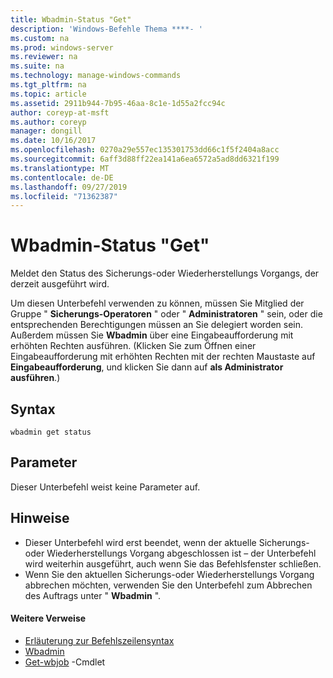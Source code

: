 ```yaml
---
title: Wbadmin-Status "Get"
description: 'Windows-Befehle Thema ****- '
ms.custom: na
ms.prod: windows-server
ms.reviewer: na
ms.suite: na
ms.technology: manage-windows-commands
ms.tgt_pltfrm: na
ms.topic: article
ms.assetid: 2911b944-7b95-46aa-8c1e-1d55a2fcc94c
author: coreyp-at-msft
ms.author: coreyp
manager: dongill
ms.date: 10/16/2017
ms.openlocfilehash: 0270a29e557ec135301753dd66c1f5f2404a8acc
ms.sourcegitcommit: 6aff3d88ff22ea141a6ea6572a5ad8dd6321f199
ms.translationtype: MT
ms.contentlocale: de-DE
ms.lasthandoff: 09/27/2019
ms.locfileid: "71362387"
---
```

# <a name="wbadmin-get-status"></a>Wbadmin-Status "Get"



Meldet den Status des Sicherungs-oder Wiederherstellungs Vorgangs, der derzeit ausgeführt wird.

Um diesen Unterbefehl verwenden zu können, müssen Sie Mitglied der Gruppe " **Sicherungs-Operatoren** " oder " **Administratoren** " sein, oder die entsprechenden Berechtigungen müssen an Sie delegiert worden sein. Außerdem müssen Sie **Wbadmin** über eine Eingabeaufforderung mit erhöhten Rechten ausführen. (Klicken Sie zum Öffnen einer Eingabeaufforderung mit erhöhten Rechten mit der rechten Maustaste auf **Eingabeaufforderung**, und klicken Sie dann auf **als Administrator ausführen**.)

## <a name="syntax"></a>Syntax

```
wbadmin get status
```

## <a name="parameters"></a>Parameter

Dieser Unterbefehl weist keine Parameter auf.

## <a name="remarks"></a>Hinweise

-   Dieser Unterbefehl wird erst beendet, wenn der aktuelle Sicherungs-oder Wiederherstellungs Vorgang abgeschlossen ist – der Unterbefehl wird weiterhin ausgeführt, auch wenn Sie das Befehlsfenster schließen.
-   Wenn Sie den aktuellen Sicherungs-oder Wiederherstellungs Vorgang abbrechen möchten, verwenden Sie den Unterbefehl zum Abbrechen des Auftrags unter " **Wbadmin** ".

#### <a name="additional-references"></a>Weitere Verweise

-   [Erläuterung zur Befehlszeilensyntax](command-line-syntax-key.md)
-   [Wbadmin](wbadmin.md)
-   [Get-wbjob](https://technet.microsoft.com/library/jj902426.aspx) -Cmdlet